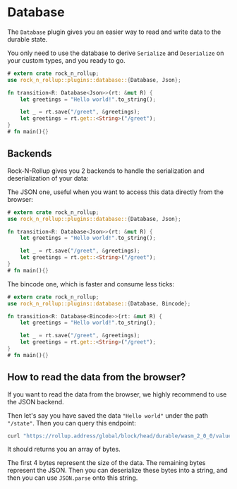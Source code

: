 # Database

The `Database` plugin gives you an easier way to read and write data to the durable state.

You only need to use the database to derive `Serialize` and `Deserialize` on your custom types, and you ready to go.

```rust
# extern crate rock_n_rollup;
use rock_n_rollup::plugins::database::{Database, Json};

fn transition<R: Database<Json>>(rt: &mut R) {
    let greetings = "Hello world!".to_string();

    let _ = rt.save("/greet", &greetings);
    let greetings = rt.get::<String>("/greet");
}
# fn main(){}
```

## Backends

Rock-N-Rollup gives you 2 backends to handle the serialization and deserialization of your data:

The JSON one, useful when you want to access this data directly from the browser:

```rust
# extern crate rock_n_rollup;
use rock_n_rollup::plugins::database::{Database, Json};

fn transition<R: Database<Json>>(rt: &mut R) {
    let greetings = "Hello world!".to_string();

    let _ = rt.save("/greet", &greetings);
    let greetings = rt.get::<String>("/greet");
}
# fn main(){}
```

The bincode one, which is faster and consume less ticks:

```rust
# extern crate rock_n_rollup;
use rock_n_rollup::plugins::database::{Database, Bincode};

fn transition<R: Database<Bincode>>(rt: &mut R) {
    let greetings = "Hello world!".to_string();

    let _ = rt.save("/greet", &greetings);
    let greetings = rt.get::<String>("/greet");
}
# fn main(){}
```

## How to read the data from the browser?

If you want to read the data from the browser, we highly recommend to use the JSON backend.

Then let's say you have saved the data `"Hello world"` under the path `"/state"`. Then you can query this endpoint:

```bash
curl "https://rollup.address/global/block/head/durable/wasm_2_0_0/value?key=/state"
```

It should returns you an array of bytes.

The first 4 bytes represent the size of the data.
The remaining bytes represent the JSON. Then you can deserialize these bytes into a string, and then you can use `JSON.parse` onto this string.
